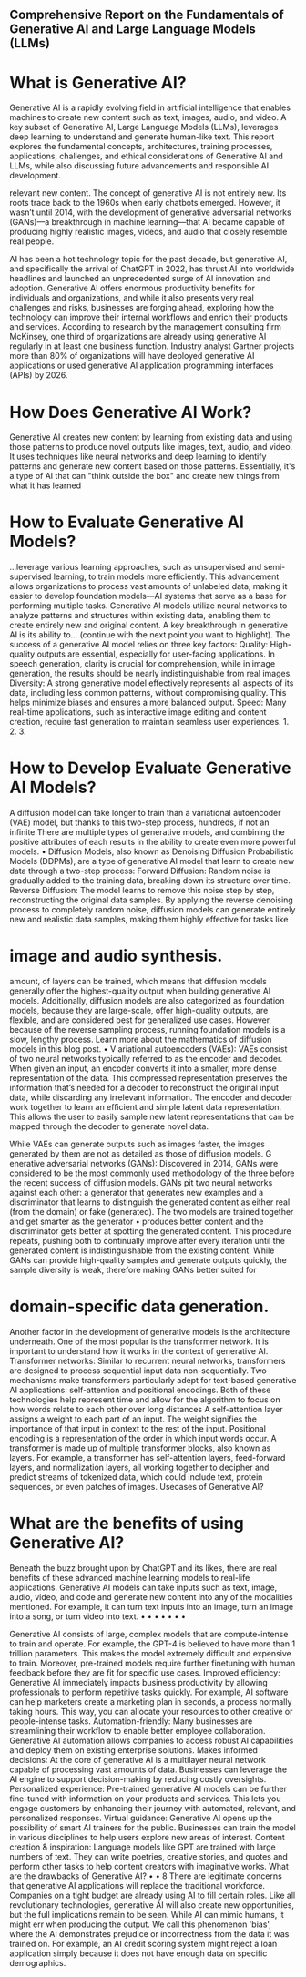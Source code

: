 ## Comprehensive Report on the Fundamentals of Generative AI and Large Language Models (LLMs) 


# What is Generative AI?

Generative AI is a rapidly evolving field in artificial intelligence that enables
machines to create new content such as text, images, audio, and video. A key
subset of Generative AI, Large Language Models (LLMs), leverages deep
learning to understand and generate human-like text. This report explores the
fundamental concepts, architectures, training processes, applications,
challenges, and ethical considerations of Generative AI and LLMs, while also
discussing future advancements and responsible AI development. 


relevant new content.
The concept of generative AI is not entirely new. Its roots trace back to the 1960s
when early chatbots emerged. However, it wasn’t until 2014, with the development of
generative adversarial networks (GANs)—a breakthrough in machine learning—that AI
became capable of producing highly realistic images, videos, and audio that closely
resemble real people.


AI has been a hot technology topic for the past decade, but generative
AI, and specifically the arrival of ChatGPT in 2022, has thrust AI into worldwide
headlines and launched an unprecedented surge of AI innovation and
adoption. Generative AI offers enormous productivity benefits for individuals
and organizations, and while it also presents very real challenges and risks,
businesses are forging ahead, exploring how the technology can improve their
internal workflows and enrich their products and services. According to
research by the management consulting firm McKinsey, one third of
organizations are already using generative AI regularly in at least one business
function. Industry analyst Gartner projects more than 80% of organizations will
have deployed generative AI applications or used generative AI application
programming interfaces (APIs) by 2026.


# How Does Generative AI Work?

Generative AI creates new content by learning from existing data and using those patterns to produce novel outputs like images, text, audio, and video. It uses techniques like neural networks and deep learning to identify patterns and generate new content based on those patterns. Essentially, it's a type of AI that can "think outside the box" and create new things from what it has learned


# How to Evaluate Generative AI Models?

…leverage various learning approaches, such as unsupervised and semi-supervised
learning, to train models more efficiently. This advancement allows organizations to
process vast amounts of unlabeled data, making it easier to develop foundation
models—AI systems that serve as a base for performing multiple tasks.
Generative AI models utilize neural networks to analyze patterns and structures within
existing data, enabling them to create entirely new and original content. A key
breakthrough in generative AI is its ability to… (continue with the next point you want
to highlight).
The success of a generative AI model relies on three key factors:
Quality: High-quality outputs are essential, especially for user-facing
applications. In speech generation, clarity is crucial for comprehension,
while in image generation, the results should be nearly
indistinguishable from real images.
Diversity: A strong generative model effectively represents all aspects
of its data, including less common patterns, without compromising
quality. This helps minimize biases and ensures a more balanced
output.
Speed: Many real-time applications, such as interactive image editing
and content creation, require fast generation to maintain seamless user
experiences.
1.
2.
3.
# How to Develop Evaluate Generative AI Models?

A diffusion model can take longer to train than a variational autoencoder
(VAE) model, but thanks to this two-step process, hundreds, if not an infinite
There are multiple types of generative models, and combining the
positive attributes of each results in the ability to create even more powerful
models.
•
Diffusion Models, also known as Denoising Diffusion Probabilistic Models (DDPMs), are a
type of generative AI model that learn to create new data through a two-step process:
Forward Diffusion: Random noise is gradually added to the training data, breaking down its
structure over time.
Reverse Diffusion: The model learns to remove this noise step by step, reconstructing the
original data samples.
By applying the reverse denoising process to completely random noise, diffusion models can
generate entirely new and realistic data samples, making them highly effective for tasks like
# image and audio synthesis.

amount, of layers can be trained, which means that diffusion models generally
offer the highest-quality output when building generative AI models.
Additionally, diffusion models are also categorized as foundation models,
because they are large-scale, offer high-quality outputs, are flexible, and are
considered best for generalized use cases. However, because of the reverse
sampling process, running foundation models is a slow, lengthy process.
Learn more about the mathematics of diffusion models in this blog post.
• V ariational autoencoders (VAEs): VAEs consist of two neural networks
typically referred to as the encoder and decoder.
When given an input, an encoder converts it into a smaller, more dense
representation of the data. This compressed representation preserves
the information that’s needed for a decoder to reconstruct the original
input data, while discarding any irrelevant information. The encoder and
decoder work together to learn an efficient and simple latent data
representation. This allows the user to easily sample new latent
representations that can be mapped through the decoder to generate
novel data.


While VAEs can generate outputs such as images faster, the images
generated by them are not as detailed as those of diffusion models.
G enerative adversarial networks (GANs): Discovered in 2014, GANs were
considered to be the most commonly used methodology of the three
before the recent success of diffusion models. GANs pit two neural
networks against each other: a generator that generates new examples
and a discriminator that learns to distinguish the generated content as
either real (from the domain) or fake (generated).
The two models are trained together and get smarter as the generator
•
produces better content and the discriminator gets better at spotting the
generated content. This procedure repeats, pushing both to continually
improve after every iteration until the generated content is indistinguishable
from the existing content.
While GANs can provide high-quality samples and generate outputs
quickly, the sample diversity is weak, therefore making GANs better suited for


# domain-specific data generation.


Another factor in the development of generative models is the
architecture underneath. One of the most popular is the transformer network. It
is important to understand how it works in the context of generative AI.
Transformer networks: Similar to recurrent neural networks, transformers
are designed to process sequential input data non-sequentially.
Two mechanisms make transformers particularly adept for text-based
generative AI applications: self-attention and positional encodings. Both of
these technologies help represent time and allow for the algorithm to focus on
how words relate to each other over long distances
A self-attention layer assigns a weight to each part of an input. The
weight signifies the importance of that input in context to the rest of the input.
Positional encoding is a representation of the order in which input words
occur.
A transformer is made up of multiple transformer blocks, also known as
layers. For example, a transformer has self-attention layers, feed-forward
layers, and normalization layers, all working together to decipher and predict
streams of tokenized data, which could include text, protein sequences, or
even patches of images.
Usecases of Generative AI?


# What are the benefits of using Generative AI?


Beneath the buzz brought upon by ChatGPT and its likes, there are real
benefits of these advanced machine learning models to real-life applications.
Generative AI models can take inputs such as text, image, audio, video,
and code and generate new content into any of the modalities mentioned. For
example, it can turn text inputs into an image, turn an image into a song, or
turn video into text.
•
•
•
•
•
•
•

Generative AI consists of large, complex models that are compute-intense
to train and operate. For example, the GPT-4 is believed to have more
than 1 trillion parameters. This makes the model extremely difficult and
expensive to train. Moreover, pre-trained models require further finetuning with human feedback before they are fit for specific use cases.
Improved efficiency: Generative AI immediately impacts business
productivity by allowing professionals to perform repetitive tasks quickly.
For example, AI software can help marketers create a marketing plan in
seconds, a process normally taking hours. This way, you can allocate your
resources to other creative or people-intense tasks.
Automation-friendly: Many businesses are streamlining their workflow to
enable better employee collaboration. Generative AI automation allows
companies to access robust AI capabilities and deploy them on existing
enterprise solutions.
Makes informed decisions: At the core of generative AI is a multilayer
neural network capable of processing vast amounts of data. Businesses
can leverage the AI engine to support decision-making by reducing costly
oversights.
Personalized experience: Pre-trained generative AI models can be further
fine-tuned with information on your products and services. This lets you
engage customers by enhancing their journey with automated, relevant,
and personalized responses.
Virtual guidance: Generative AI opens up the possibility of smart AI
trainers for the public. Businesses can train the model in various
disciplines to help users explore new areas of interest. Content creation &
inspiration: Language models like GPT are trained
with large numbers of text. They can write poetries, creative stories, and
quotes and perform other tasks to help content creators with imaginative
works.
What are the drawbacks of Generative AI?
•
•
8
There are legitimate concerns that generative AI applications will replace
the traditional workforce. Companies on a tight budget are already using AI
to fill certain roles. Like all revolutionary technologies, generative AI will
also create new opportunities, but the full implications remain to be seen.
While AI can mimic humans, it might err when producing the output. We
call this phenomenon 'bias', where the AI demonstrates prejudice or
incorrectness from the data it was trained on. For example, an AI credit
scoring system might reject a loan application simply because it does not
have enough data on specific demographics.
